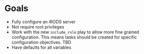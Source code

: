 # Goals

* Fully configure an iRODS server
* Not require root privileges
* Work with the new `include_role` play to allow more fine grained configuration. This means tasks should be created for specific configuration objectives. TBD
* Have defaults for all variables
